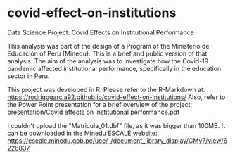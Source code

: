 # covid-effect-on-institutions
Data Science Project: Covid Effects on Institutional Performance

This analysis was part of the design of a Program of the Ministerio de Educación of Peru (Minedu). This is a brief and public version of that analysis.
The aim of the analysis was to investigate how the Covid-19 pandemic affected institutional performance, specifically in the education sector in Peru.

This project was developed in R.
Please refer to the R-Markdown at: https://rodrigogarcia92.github.io/covid-effect-on-institutions/
Also, refer to the Power Point presentation for a brief overview of the project: presentation/Covid effects on institutional performance.pdf

I couldn't upload the "Matricula_01.dbf" file, as it was bigger than 100MB. It can be downloaded in the Minedu ESCALE website: https://escale.minedu.gob.pe/uee/-/document_library_display/GMv7/view/6226837
